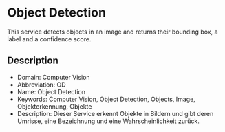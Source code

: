 # Object Detection

This service detects objects in an image and returns their bounding box, a label and a confidence score.

## Description
- Domain: Computer Vision
- Abbreviation: OD
- Name: Object Detection
- Keywords: Computer Vision, Object Detection, Objects, Image, Objekterkennung, Objekte
- Description: Dieser Service erkennt Objekte in Bildern und gibt deren Umrisse, eine Bezeichnung und eine Wahrscheinlichkeit zurück.